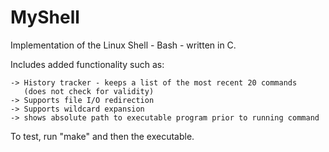 # MyShell

Implementation of the Linux Shell - Bash - written in C.

Includes added functionality such as:

    -> History tracker - keeps a list of the most recent 20 commands
       (does not check for validity)
    -> Supports file I/O redirection
    -> Supports wildcard expansion
    -> shows absolute path to executable program prior to running command

To test, run "make" and then the executable.
